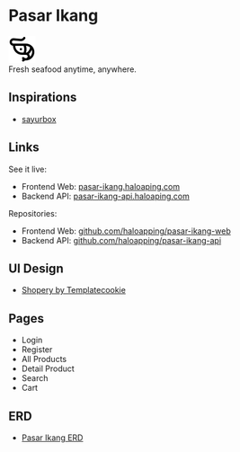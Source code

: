 # Pasar Ikang

![Pasar Ikang Logo](/assets/pasar-ikang-logo.svg)
</br>
Fresh seafood anytime, anywhere.

## Inspirations

- [sayurbox](https://www.sayurbox.com/)

## Links

See it live:

- Frontend Web: [pasar-ikang.haloaping.com](https://pasar-ikang.haloapping.com/)
- Backend API: [pasar-ikang-api.haloaping.com](https://pasar-ikang-api.haloapping.com)

Repositories:

- Frontend Web: [github.com/haloapping/pasar-ikang-web](https://github.com/haloapping/pasar-ikang-web)
- Backend API: [github.com/haloapping/pasar-ikang-api](https://github.com/haloapping/pasar-ikang-api)

## UI Design

- [Shopery by Templatecookie](<https://www.figma.com/design/8DCICgCUeOp4wVF9faLsE4/Shopery---Organic-eCommerce-Shop-Website-Figma-Template-(Community)-(Community)?node-id=1-4&t=fxbxyMiTzMM6ns5R-1>)

## Pages

- Login
- Register
- All Products
- Detail Product
- Search
- Cart

## ERD

- [Pasar Ikang ERD](https://dbdiagram.io/d/pasar-ikang-erd-67cdba10263d6cf9a0bef69d)
